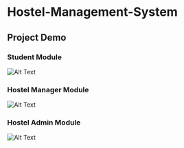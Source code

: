 # Hostel-Management-System



## Project Demo


### Student Module
![Alt Text](https://github.com/kethavathsiri/HostelManagementSystem/blob/main/gif/Student.gif)


### Hostel Manager Module
![Alt Text](https://github.com/kethavathsiri/HostelManagementSystem/blob/main/gif/HostelManager.gif)


### Hostel Admin Module
![Alt Text](https://github.com/kethavathsiri/HostelManagementSystem/blob/main/gif/Admin.gif)



